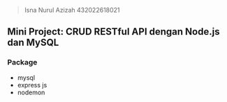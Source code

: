 > Isna Nurul Azizah
> 432022618021

## Mini Project: CRUD RESTful API dengan Node.js dan MySQL

### Package

- mysql
- express js
- nodemon
